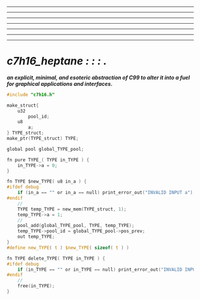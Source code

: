 -------
-------
-------
-------
-------
-------
-------
# ***c7h16_heptane : : : .***
***an explicit, minimal, and esoteric abstraction of C99 to alter it into a fuel for graphical applications and interfaces.***

```c
#include "c7h16.h"

make_struct{
	u32
		pool_id;
	u8
		a;
} TYPE_struct;
make_ptr(TYPE_struct) TYPE;

global pool global_TYPE_pool;

fn pure TYPE_( TYPE in_TYPE ) {
	in_TYPE->a = 0;
}

fn TYPE $new_TYPE( u8 in_a ) {
#ifdef debug
	if (in_a == "" or in_a == null) print_error_out("INVALID INPUT a");
#endif
	//
	TYPE temp_TYPE = new_mem(TYPE_struct, 1);
	temp_TYPE->a = 1;
	//
	pool_add(global_TYPE_pool, TYPE, temp_TYPE);
	temp_TYPE->pool_id = global_TYPE_pool->pos_prev;
	out temp_TYPE;
}
#define new_TYPE( t ) $new_TYPE( sizeof( t ) )

fn TYPE delete_TYPE( TYPE in_TYPE ) {
#ifdef debug
	if (in_TYPE == "" or in_TYPE == null) print_error_out("INVALID INPUT TYPE");
#endif
	//
	free(in_TYPE);
}
```
